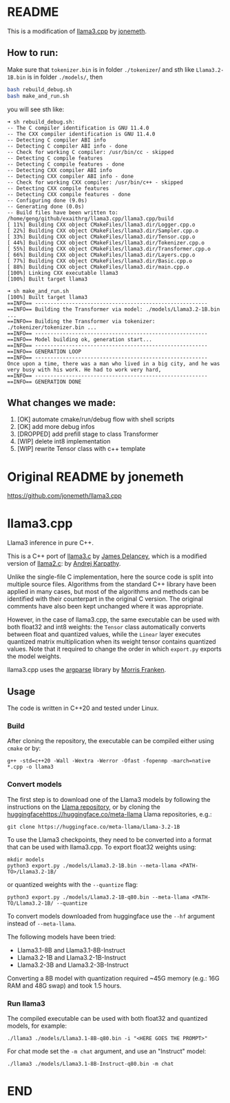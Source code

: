 # README

This is a modification of [llama3.cpp](https://github.com/jonemeth/llama3.cpp) by [jonemeth](https://github.com/jonemeth).

## How to run:

Make sure that `tokenizer.bin` is in folder `./tokenizer`/ and sth like `Llama3.2-1B.bin` is in folder `./models/`, then

```bash
bash rebuild_debug.sh
bash make_and_run.sh
```

you will see sth like:

```
➜ sh rebuild_debug.sh:
-- The C compiler identification is GNU 11.4.0
-- The CXX compiler identification is GNU 11.4.0
-- Detecting C compiler ABI info
-- Detecting C compiler ABI info - done
-- Check for working C compiler: /usr/bin/cc - skipped
-- Detecting C compile features
-- Detecting C compile features - done
-- Detecting CXX compiler ABI info
-- Detecting CXX compiler ABI info - done
-- Check for working CXX compiler: /usr/bin/c++ - skipped
-- Detecting CXX compile features
-- Detecting CXX compile features - done
-- Configuring done (9.0s)
-- Generating done (0.0s)
-- Build files have been written to: /home/geng/github/exaithrg/llama3.cpp/llama3.cpp/build
[ 11%] Building CXX object CMakeFiles/llama3.dir/Logger.cpp.o
[ 22%] Building CXX object CMakeFiles/llama3.dir/Sampler.cpp.o
[ 33%] Building CXX object CMakeFiles/llama3.dir/Tensor.cpp.o
[ 44%] Building CXX object CMakeFiles/llama3.dir/Tokenizer.cpp.o
[ 55%] Building CXX object CMakeFiles/llama3.dir/Transformer.cpp.o
[ 66%] Building CXX object CMakeFiles/llama3.dir/Layers.cpp.o
[ 77%] Building CXX object CMakeFiles/llama3.dir/Basic.cpp.o
[ 88%] Building CXX object CMakeFiles/llama3.dir/main.cpp.o
[100%] Linking CXX executable llama3
[100%] Built target llama3

➜ sh make_and_run.sh
[100%] Built target llama3
==INFO== --------------------------------------------------------
==INFO== Building the Transformer via model: ./models/Llama3.2-1B.bin ...
==INFO== Building the Transformer via tokenizer: ./tokenizer/tokenizer.bin ...
==INFO== --------------------------------------------------------
==INFO== Model building ok, generation start...
==INFO== --------------------------------------------------------
==INFO== GENERATION LOOP
==INFO== --------------------------------------------------------
Once upon a time, there was a man who lived in a big city, and he was very busy with his work. He had to work very hard,
==INFO== --------------------------------------------------------
==INFO== GENERATION DONE
```



## What changes we made:

1. [OK] automate cmake/run/debug flow with shell scripts
2. [OK] add more debug infos
3. [DROPPED] add prefill stage to class Transformer
4. [WIP] delete int8 implementation
5. [WIP] rewrite Tensor class with c++ template 



# Original README by jonemeth

https://github.com/jonemeth/llama3.cpp

# llama3.cpp

Llama3 inference in pure C++.

This is a C++ port of [llama3.c](https://github.com/jameswdelancey/llama3.c) by [James Delancey](https://github.com/jameswdelancey), which is a modified version of [llama2.c](https://github.com/karpathy/llama2.c): by [Andrej Karpathy](https://github.com/karpathy).

Unlike the single-file C implementation, here the source code is split into multiple source files. Algorithms from the standard C++ library have been applied in many cases, but most of the algorithms and methods can be identified with their counterpart in the original C version. The original comments have also been kept unchanged where it was appropriate.

However, in the case of llama3.cpp, the same executable can be used with both float32 and int8 weights: the `Tensor` class automatically converts between float and quantized values, while the `Linear` layer executes quantized matrix multiplication when its weight tensor contains quantized values. Note that it required to change the order in which `export.py` exports the model weights.

llama3.cpp uses the [argparse](https://github.com/morrisfranken/argparse) library by [Morris Franken](https://github.com/morrisfranken).


## Usage
The code is written in C++20 and tested under Linux.

### Build
After cloning the repository, the executable can be compiled either using `cmake` or by:
```
g++ -std=c++20 -Wall -Wextra -Werror -Ofast -fopenmp -march=native *.cpp -o llama3
```

### Convert models

The first step is to download one of the Llama3 models by following the instructions on the [Llama repository](https://github.com/meta-llama/llama-models), or by cloning the [huggingface]()https://huggingface.co/meta-llama Llama repositories, e.g.:
```
git clone https://huggingface.co/meta-llama/Llama-3.2-1B
```

To use the Llama3 checkpoints, they need to be converted into a format that can be used with llama3.cpp. To export float32 weights using:

```
mkdir models
python3 export.py ./models/Llama3.2-1B.bin --meta-llama <PATH-TO>/Llama3.2-1B/
```

or quantized weights with the `--quantize` flag:
```
python3 export.py ./models/Llama3.2-1B-q80.bin --meta-llama <PATH-TO/Llama3.2-1B/ --quantize
```

To convert models downloaded from huggingface use the `--hf` argument instead of `--meta-llama`.

The following models have been tried:
 * Llama3.1-8B and Llama3.1-8B-Instruct
 * Llama3.2-1B and Llama3.2-1B-Instruct
 * Llama3.2-3B and Llama3.2-3B-Instruct

Converting a 8B model with quantization required ~45G memory (e.g.: 16G RAM and 48G swap) and took 1.5 hours.

### Run llama3
The compiled executable can be used with both float32 and quantized models, for example:
```
./llama3 ./models/Llama3.1-8B-q80.bin -i "<HERE GOES THE PROMPT>"
```

For chat mode set the `-m chat` argument, and use an "Instruct" model:
```
./llama3 ./models/Llama3.1-8B-Instruct-q80.bin -m chat
```



# END


